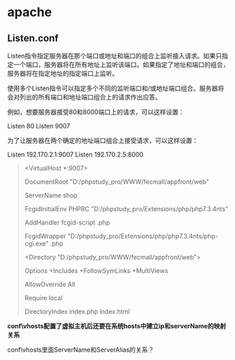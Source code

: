 # apache

##  Listen.conf

 Listen指令指定服务器在那个端口或地址和端口的组合上监听接入请求。如果只指定一个端口，服务器将在所有地址上监听该端口。如果指定了地址和端口的组合，服务器将在指定地址的指定端口上监听。

使用多个Listen指令可以指定多个不同的监听端口和/或地址端口组合。服务器将会对列出的所有端口和地址端口组合上的请求作出应答。

例如，想要服务器接受80和8000端口上的请求，可以这样设置：

Listen 80
Listen 9007

为了让服务器在两个确定的地址端口组合上接受请求，可以这样设置：

Listen 192.170.2.1:9007
Listen 192.170.2.5:8000 

><VirtualHost *:9007>
>
>DocumentRoot "D:/phpstudy_pro/WWW/fecmall/appfront/web"
>
>  ServerName shop
>
>  
>
>  FcgidInitialEnv PHPRC "D:/phpstudy_pro/Extensions/php/php7.3.4nts"
>
>  AddHandler fcgid-script .php
>
>  FcgidWrapper "D:/phpstudy_pro/Extensions/php/php7.3.4nts/php-cgi.exe" .php
>
> <Directory "D:/phpstudy_pro/WWW/fecmall/appfront/web">
>
>   Options +Includes +FollowSymLinks +MultiViews
>
>   AllowOverride All
>
>  Require local
>
>  DirectoryIndex index.php index.html
>
> </Directory>
>
></VirtualHost>

 **conf\vhosts配置了虚拟主机后还要在系统hosts中建立ip和serverName的映射关系**

conf\vhosts里面ServerName和ServerAlias的关系？